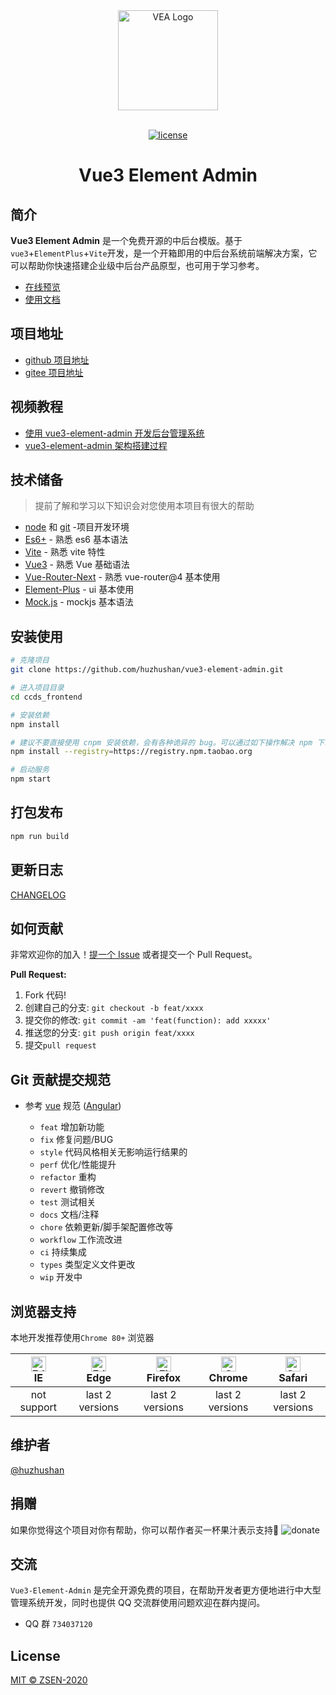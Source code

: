 <div align="center"> <a href="https://github.com/huzhushan/vue3-element-admin"> <img alt="VEA Logo" width="160" src="https://huzhushan.gitee.io/vue3-element-admin-site/assets/logo.1d6978fb.svg"> </a> <br> <br>

[![license](https://img.shields.io/github/license/mashape/apistatus.svg)](LICENSE)

<h1>Vue3 Element Admin</h1>
</div>

## 简介

**Vue3 Element Admin** 是一个免费开源的中后台模版。基于`vue3`+`ElementPlus`+`Vite`开发，是一个开箱即用的中后台系统前端解决方案，它可以帮助你快速搭建企业级中后台产品原型，也可用于学习参考。

- [在线预览](https://huzhushan.gitee.io/vue3-element-admin-site/)
- [使用文档](https://huzhushan.gitee.io/vue3-element-admin)

## 项目地址

- [github 项目地址](https://github.com/huzhushan/vue3-element-admin)
- [gitee 项目地址](https://gitee.com/huzhushan/vue3-element-admin)

## 视频教程

- [使用 vue3-element-admin 开发后台管理系统](https://www.bilibili.com/video/BV12v411V7ho/)
- [vue3-element-admin 架构搭建过程](https://study.163.com/course/courseMain.htm?courseId=1211577825&share=2&shareId=400000000685053) 

## 技术储备

> 提前了解和学习以下知识会对您使用本项目有很大的帮助

- [node](http://nodejs.org/) 和 [git](https://git-scm.com/) -项目开发环境
- [Es6+](http://es6.ruanyifeng.com/) - 熟悉 es6 基本语法
- [Vite](https://www.pipipi.net/vite/) - 熟悉 vite 特性
- [Vue3](https://v3.vuejs.org/) - 熟悉 Vue 基础语法
- [Vue-Router-Next](https://next.router.vuejs.org/zh/) - 熟悉 vue-router@4 基本使用
- [Element-Plus](https://element-plus.gitee.io/#/zh-CN) - ui 基本使用
- [Mock.js](https://github.com/nuysoft/Mock) - mockjs 基本语法

## 安装使用

```bash
# 克隆项目
git clone https://github.com/huzhushan/vue3-element-admin.git

# 进入项目目录
cd ccds_frontend

# 安装依赖
npm install

# 建议不要直接使用 cnpm 安装依赖，会有各种诡异的 bug。可以通过如下操作解决 npm 下载速度慢的问题
npm install --registry=https://registry.npm.taobao.org

# 启动服务
npm start
```

## 打包发布

```bash
npm run build
```

## 更新日志

[CHANGELOG](https://github.com/huzhushan/vue3-element-admin/releases)

## 如何贡献

非常欢迎你的加入！[提一个 Issue](https://github.com/huzhushan/vue3-element-admin/issues/new/choose) 或者提交一个 Pull Request。

**Pull Request:**

1. Fork 代码!
2. 创建自己的分支: `git checkout -b feat/xxxx`
3. 提交你的修改: `git commit -am 'feat(function): add xxxxx'`
4. 推送您的分支: `git push origin feat/xxxx`
5. 提交`pull request`

## Git 贡献提交规范

- 参考 [vue](https://github.com/vuejs/vue/blob/dev/.github/COMMIT_CONVENTION.md) 规范 ([Angular](https://github.com/conventional-changelog/conventional-changelog/tree/master/packages/conventional-changelog-angular))

  - `feat` 增加新功能
  - `fix` 修复问题/BUG
  - `style` 代码风格相关无影响运行结果的
  - `perf` 优化/性能提升
  - `refactor` 重构
  - `revert` 撤销修改
  - `test` 测试相关
  - `docs` 文档/注释
  - `chore` 依赖更新/脚手架配置修改等
  - `workflow` 工作流改进
  - `ci` 持续集成
  - `types` 类型定义文件更改
  - `wip` 开发中

## 浏览器支持

本地开发推荐使用`Chrome 80+` 浏览器

| <img src="https://raw.githubusercontent.com/alrra/browser-logos/master/src/edge/edge_48x48.png" alt=" Edge" width="24px" height="24px" /></br>IE | <img src="https://raw.githubusercontent.com/alrra/browser-logos/master/src/edge/edge_48x48.png" alt=" Edge" width="24px" height="24px" /></br>Edge | <img src="https://raw.githubusercontent.com/alrra/browser-logos/master/src/firefox/firefox_48x48.png" alt="Firefox" width="24px" height="24px" /></br>Firefox | <img src="https://raw.githubusercontent.com/alrra/browser-logos/master/src/chrome/chrome_48x48.png" alt="Chrome" width="24px" height="24px" /></br>Chrome | <img src="https://raw.githubusercontent.com/alrra/browser-logos/master/src/safari/safari_48x48.png" alt="Safari" width="24px" height="24px" /></br>Safari |
| :----------------------------------------------------------------------------------------------------------------------------------------------: | :------------------------------------------------------------------------------------------------------------------------------------------------: | :-----------------------------------------------------------------------------------------------------------------------------------------------------------: | :-------------------------------------------------------------------------------------------------------------------------------------------------------: | :-------------------------------------------------------------------------------------------------------------------------------------------------------: |
|                                                                   not support                                                                    |                                                                  last 2 versions                                                                   |                                                                        last 2 versions                                                                        |                                                                      last 2 versions                                                                      |                                                                      last 2 versions                                                                      |

## 维护者

[@huzhushan](https://github.com/huzhushan)

## 捐赠

如果你觉得这个项目对你有帮助，你可以帮作者买一杯果汁表示支持:tropical_drink:
![donate](https://huzhushan.gitee.io/vue3-element-admin/donate.png)

## 交流

`Vue3-Element-Admin` 是完全开源免费的项目，在帮助开发者更方便地进行中大型管理系统开发，同时也提供 QQ 交流群使用问题欢迎在群内提问。

- QQ 群 `734037120`

## License

[MIT © ZSEN-2020](./LICENSE)
